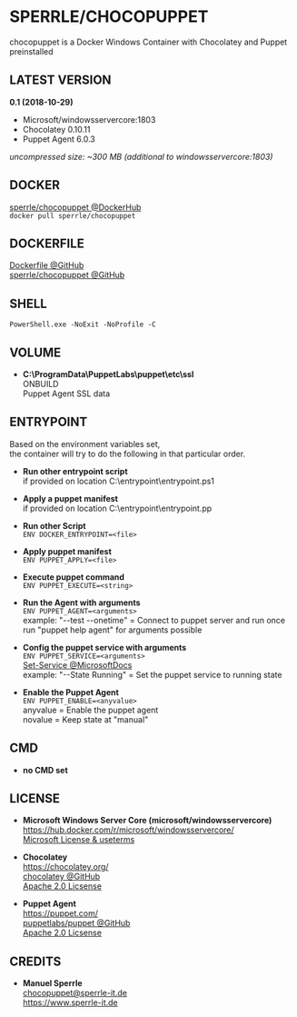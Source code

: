 # SPERRLE/CHOCOPUPPET  
chocopuppet is a Docker Windows Container with Chocolatey and Puppet preinstalled  
  
  
  
## LATEST VERSION  
**0.1 (2018-10-29)**  
* Microsoft/windowsservercore:1803  
* Chocolatey 0.10.11  
* Puppet Agent 6.0.3  
  
_uncompressed size: ~300 MB (additional to windowsservercore:1803)_  
  
  
  
## DOCKER
[sperrle/chocopuppet @DockerHub](https://hub.docker.com/r/sperrle/chocopuppet/)  
`docker pull sperrle/chocopuppet`  
  
  
  
## DOCKERFILE  
[Dockerfile @GitHub](https://github.com/sperrle/chocopuppet/blob/master/Dockerfile)  
[sperrle/chocopuppet @GitHub](https://github.com/sperrle/chocopuppet)  
  
  
  
## SHELL  
`PowerShell.exe -NoExit -NoProfile -C`  
  
  
  
## VOLUME  
  
* **C:\ProgramData\PuppetLabs\puppet\etc\ssl**  
ONBUILD  
Puppet Agent SSL data  
  
## ENTRYPOINT  
  
Based on the environment variables set,  
the container will try to do the following in that particular order.  
  
* **Run other entrypoint script**  
if provided on location C:\entrypoint\entrypoint.ps1  
  
* **Apply a puppet manifest**  
if provided on location C:\entrypoint\entrypoint.pp  
  
* **Run other Script**  
`ENV DOCKER_ENTRYPOINT=<file>`  
  
* **Apply puppet manifest**  
`ENV PUPPET_APPLY=<file>`  
  
* **Execute puppet command**  
`ENV PUPPET_EXECUTE=<string>`  
  
* **Run the Agent with arguments**  
`ENV PUPPET_AGENT=<arguments>`  
example: "--test --onetime" = Connect to puppet server and run once  
run "puppet help agent" for arguments possible  
  
* **Config the puppet service with arguments**  
`ENV PUPPET_SERVICE=<arguments>`  
[Set-Service @MicrosoftDocs](https://docs.microsoft.com/powershell/module/microsoft.powershell.management/set-service)  
example: "--State Running" = Set the puppet service to running state  
  	
* **Enable the Puppet Agent**  
`ENV PUPPET_ENABLE=<anyvalue>`  
anyvalue = Enable the puppet agent  
novalue = Keep state at "manual"  
  
  
  
## CMD  
* **no CMD set**  
  
  
  
## LICENSE  
  
* **Microsoft Windows Server Core (microsoft/windowsservercore)**  
https://hub.docker.com/r/microsoft/windowsservercore/  
[Microsoft License & useterms](https://www.microsoft.com/en-us/useterms)  
  
* **Chocolatey**  
https://chocolatey.org/  
[chocolatey @GitHub](https://github.com/chocolatey)  
[Apache 2.0 Licsense](https://www.apache.org/licenses/LICENSE-2.0.html)  
  
* **Puppet Agent**  
https://puppet.com/  
[puppetlabs/puppet @GitHub](https://github.com/puppetlabs/puppet)  
[Apache 2.0 Licsense](https://www.apache.org/licenses/LICENSE-2.0.html)  
  
  
  
## CREDITS  
  
* **Manuel Sperrle**  
chocopuppet@sperrle-it.de  
https://www.sperrle-it.de  
  
